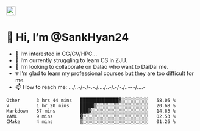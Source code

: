##  <img src="https://user-images.githubusercontent.com/1303154/88677602-1635ba80-d120-11ea-84d8-d263ba5fc3c0.gif" width="24px" alt="hi"> 
# 👋 Hi, I’m @SankHyan24
- 👀 I’m interested in CG/CV/HPC...
- 🌱 I’m currently struggling to learn CS in ZJU.
- 💞️ I’m looking to collaborate on Dalao who want to DaiDai me.
- 💔 I’m glad to learn my professional courses but they are too difficult for me.
- 📫 How to reach me: <a url="mailto:sunchuan24@gmail.com">.../..-/-./-.-./..../..-/.-/-./..---/....-</a>

<!---
SankHyan24/SankHyan24 is a ✨ special ✨ repository because its `README.md` (this file) appears on your GitHub profile.
You can click the Preview link to take a look at your changes.
--->
<!--START_SECTION:waka-->
```text
Other      3 hrs 44 mins   ██████████████▓░░░░░░░░░░   58.05 % 
V          1 hr 20 mins    █████▒░░░░░░░░░░░░░░░░░░░   20.68 % 
Markdown   57 mins         ███▓░░░░░░░░░░░░░░░░░░░░░   14.83 % 
YAML       9 mins          ▓░░░░░░░░░░░░░░░░░░░░░░░░   02.53 % 
CMake      4 mins          ▒░░░░░░░░░░░░░░░░░░░░░░░░   01.26 % 
```
<!--END_SECTION:waka-->
